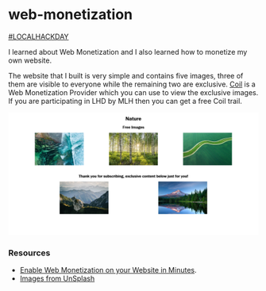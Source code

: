 # web-monetization

[#LOCALHACKDAY](https://localhackday.mlh.io/)

I learned about Web Monetization and I also learned how to monetize my own website.

The website that I built is very simple and contains five images, three of them are visible to everyone while the remaining two are exclusive. [Coil](https://coil.com/) is a Web Monetization Provider which you can use to view the exclusive images. If you are participating in LHD by MLH then you can get a free Coil trail.

![screenshot](./screenshot.png)

### Resources
- [Enable Web Monetization on your Website in Minutes](https://stories.mlh.io/enable-web-monetization-on-your-website-in-minutes-27fa8accfcef).
- [Images from UnSplash](https://unsplash.com/)
